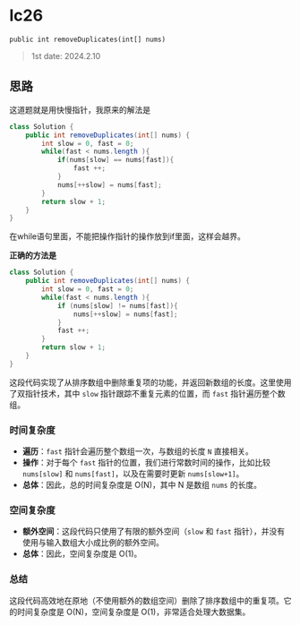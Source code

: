 # lc26 
`public int removeDuplicates(int[] nums)`

> 1st date: 2024.2.10


## 思路
这道题就是用快慢指针，我原来的解法是

```java
class Solution {
    public int removeDuplicates(int[] nums) {
        int slow = 0, fast = 0;
        while(fast < nums.length ){
            if(nums[slow] == nums[fast]){
                fast ++;
            }
            nums[++slow] = nums[fast];
        }
        return slow + 1;
    }
}
```
在while语句里面，不能把操作指针的操作放到if里面，这样会越界。

**正确的方法是**

```java
class Solution {
    public int removeDuplicates(int[] nums) {
        int slow = 0, fast = 0;
        while(fast < nums.length ){
            if (nums[slow] != nums[fast]){
                nums[++slow] = nums[fast];
            }
            fast ++;
        }   
        return slow + 1;
    }
}
```




这段代码实现了从排序数组中删除重复项的功能，并返回新数组的长度。这里使用了双指针技术，其中 `slow` 指针跟踪不重复元素的位置，而 `fast` 指针遍历整个数组。

### 时间复杂度

- **遍历**：`fast` 指针会遍历整个数组一次，与数组的长度 `N` 直接相关。
- **操作**：对于每个 `fast` 指针的位置，我们进行常数时间的操作，比如比较 `nums[slow]` 和 `nums[fast]`，以及在需要时更新 `nums[slow+1]`。
- **总体**：因此，总的时间复杂度是 O(N)，其中 N 是数组 `nums` 的长度。

### 空间复杂度

- **额外空间**：这段代码只使用了有限的额外空间（`slow` 和 `fast` 指针），并没有使用与输入数组大小成比例的额外空间。
- **总体**：因此，空间复杂度是 O(1)。

### 总结

这段代码高效地在原地（不使用额外的数组空间）删除了排序数组中的重复项。它的时间复杂度是 O(N)，空间复杂度是 O(1)，非常适合处理大数据集。

